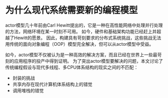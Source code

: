 # 为什么现代系统需要新的编程模型

actor模型几十年前由Carl Hewitt提出的，它是一种在高性能网络中处理并行处理的方法，网络环境在某一时刻不可用。 如今，硬件和基础架构功能已经赶上并超越了Hewitt的愿景。 因此，构建具有苛刻要求的分布式系统挑战，这些挑战无法用传统的面向对象编程（OOP）模型完全解决，但可以从actor模型中受益。

如今，actor模型不仅被认为是一种高效的解决方案，而且已经在世界上一些最苛刻的应用程序的投产中得到证明。 为了突出actor模型要解决的问题，本文讨论了传统编程假设与现代多线程、多CPU体系结构的现实之间的不匹配：

- 封装的挑战
- 共享内存在现代计算机体系结构上的错觉
- 调用堆栈的错觉

